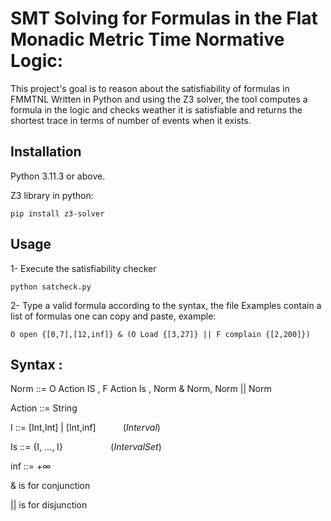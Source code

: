 # SMT Solving for Formulas in the Flat Monadic Metric Time Normative Logic:

This project's goal is to reason about the satisfiability of formulas in  FMMTNL 
Written in Python and using the Z3 solver, the tool computes a formula in the logic and checks weather it is satisfiable and returns the shortest trace in terms of number of events when it exists.


## Installation
Python 3.11.3 or above.

Z3 library in python:
```
pip install z3-solver
```
## Usage
1- Execute the satisfiability checker
```
python satcheck.py
```
2- Type a valid formula according to the syntax, the file Examples contain a list of formulas one can copy and paste, example:

```
O open {[0,7],[12,inf]} & (O Load {[3,27]} || F complain {[2,200]})
```


## Syntax :
Norm ::=  O Action IS  , F Action Is , Norm  & Norm, Norm  || Norm

Action ::=  String 

I ::= [Int,Int] | [Int,inf] $~~~~~~~~~~(Interval)$

Is ::= \{I, ..., I\} $~~~~~~~~~~\quad\quad(Interval Set )$

inf ::= $+\infty$

& is for conjunction 

|| is for disjunction

